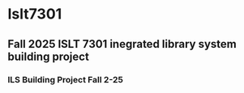# Islt7301
## Fall 2025 ISLT 7301 inegrated library system building project
### ILS Building Project Fall 2-25
